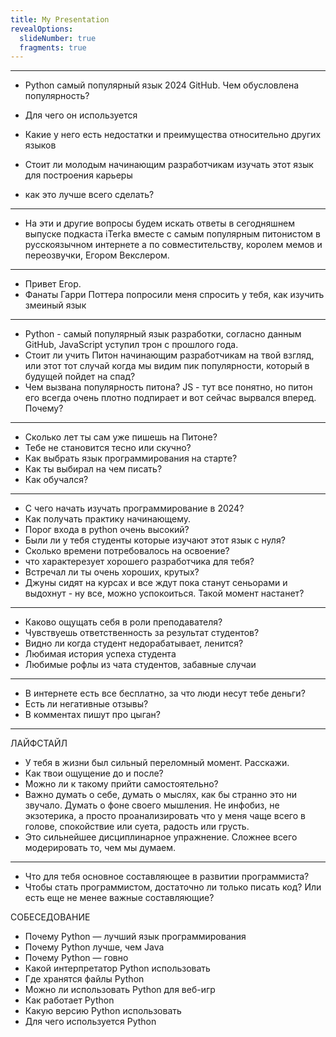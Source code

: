 ```yaml
---
title: My Presentation
revealOptions:
  slideNumber: true
  fragments: true
---
```

---
- Python самый популярный язык 2024 GitHub. Чем обусловлена популярность? <!-- .element: class="fragment" -->
  
- Для чего он используется <!-- .element: class="fragment" -->
  
- Какие у него есть недостатки и преимущества относительно других языков <!-- .element: class="fragment" -->
  
- Стоит ли молодым начинающим разработчикам изучать этот язык для построения карьеры <!-- .element: class="fragment" -->
  
- как это лучше всего сделать?  <!-- .element: class="fragment" -->
---
- На эти и другие вопросы будем искать ответы в сегодняшнем выпуске подкаста iTerka вместе с самым популярным питонистом в русскоязычном интернете а по совместительству, королем мемов и переозвучки, Егором Векслером. 
---
- Привет Егор. <!-- .element: class="fragment" -->
- Фанаты Гарри Поттера попросили меня спросить у тебя, как изучить змеиный язык<!-- .element: class="fragment" -->
---
- Python - самый популярный язык разработки, согласно данным GitHub, JavaScript уступил трон с прошлого года.
- Стоит ли учить Питон начинающим разработчикам на твой взгляд, или этот тот случай когда мы видим пик популярности, который в будущей пойдет на спад?
- Чем вызвана популярность питона? JS - тут все понятно, но питон его всегда очень плотно подпирает и вот сейчас вырвался вперед. Почему?
---
- Сколько лет ты сам уже пишешь на Питоне?
- Тебе не становится тесно или скучно? 
- Как выбрать язык программирования на старте?
- Как ты выбирал на чем писать?
- Как обучался?
---
- С чего начать изучать программирование в 2024? 
- Как получать практику начинающему.
- Порог входа в python очень высокий?
- Были ли у тебя студенты которые изучают этот язык с нуля?
- Сколько времени потребовалось на освоение?
- что характерезует хорошего разработчика для тебя?
- Встречал ли ты очень хороших, крутых?
- Джуны сидят на курсах и все ждут пока станут сеньорами и выдохнут - ну все, можно успокоиться. Такой момент настанет?
---
- Каково ощущать себя в роли преподавателя?
- Чувствуешь ответственность за результат студентов?
- Видно ли когда студент недорабатывает, ленится?
- Любимая история успеха студента
- Любимые рофлы из чата студентов, забавные случаи
---
- В интернете есть все бесплатно, за что люди несут тебе деньги?
- Есть ли негативные отзывы?
- В комментах пишут про цыган?
---
ЛАЙФСТАЙЛ
- У тебя в жизни был сильный переломный момент.
  Расскажи.
- Как твои ощущение до и после?
- Можно ли к такому прийти самостоятельно?
- Важно думать о себе, думать о мыслях, как бы странно это ни звучало. Думать о фоне своего мышления. Не инфобиз, не экзотерика, а просто проанализировать что у меня чаще всего в голове, спокойствие или суета, радость или грусть.
- Это сильнейшее дисциплинарное упражнение. Сложнее всего модерировать то, чем мы думаем.

---
- Что для тебя основное составляющее в развитии программиста?
- Чтобы стать программистом, достаточно ли только писать код? Или есть еще не менее важные составляющие?

СОБЕСЕДОВАНИЕ


- Почему Python — лучший язык программирования  
- Почему Python лучше, чем Java  
- Почему Python — говно  
- Какой интерпретатор Python использовать  
- Где хранятся файлы Python  
- Можно ли использовать Python для веб-игр  
- Как работает Python  
- Какую версию Python использовать  
- Для чего используется Python